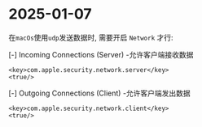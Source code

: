 # 2025-01-07

在`macOs`使用`udp`发送数据时, 需要开启 `Network` 才行:

[-] Incoming Connections (Server) -允许客户端接收数据

```
<key>com.apple.security.network.server</key>
<true/>
```

[-] Outgoing Connections (Client) -允许客户端发出数据

```
<key>com.apple.security.network.client</key>
<true/>
```
